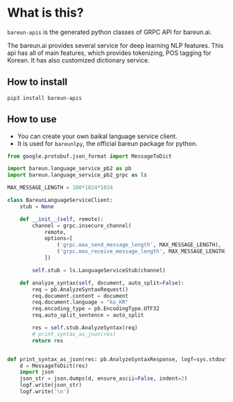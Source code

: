 # What is this?

`bareun-apis` is the generated python classes of GRPC API for bareun.ai.

The bareun.ai provides several service for deep learning NLP features.
This api has all of main features, which provides tokenizing, POS tagging for Korean.
It has also customized dictionary service.

## How to install

```shell
pip3 install bareun-apis
```

## How to use
- You can create your own baikal language service client.
- It is used for `bareunlpy`, the official bareun package for python.


```python
from google.protobuf.json_format import MessageToDict

import bareun.language_service_pb2 as pb
import bareun.language_service_pb2_grpc as ls

MAX_MESSAGE_LENGTH = 100*1024*1024

class BareunLanguageServiceClient:
    stub = None

    def __init__(self, remote):
        channel = grpc.insecure_channel(
            remote,
            options=[
                ('grpc.max_send_message_length', MAX_MESSAGE_LENGTH),
                ('grpc.max_receive_message_length', MAX_MESSAGE_LENGTH),
            ])

        self.stub = ls.LanguageServiceStub(channel)

    def analyze_syntax(self, document, auto_split=False):
        req = pb.AnalyzeSyntaxRequest()
        req.document.content = document
        req.document.language = "ko_KR"
        req.encoding_type = pb.EncodingType.UTF32
        req.auto_split_sentence = auto_split

        res = self.stub.AnalyzeSyntax(req)
        # print_syntax_as_json(res)
        return res


def print_syntax_as_json(res: pb.AnalyzeSyntaxResponse, logf=sys.stdout):
    d = MessageToDict(res)
    import json
    json_str = json.dumps(d, ensure_ascii=False, indent=2)
    logf.write(json_str)
    logf.write('\n')
```
